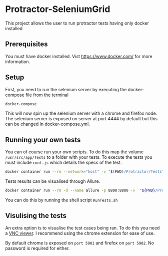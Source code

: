 # Protractor-SeleniumGrid

This project allows the user to run protractor tests having only docker installed

## Prerequisites

You must have docker installed. Vist <https://www.docker.com/> for more information.

## Setup

First, you need to run the selenium server by executing the docker-compose file from the terminal

```bash
docker-compose
```

This will now spin up the selenium server with a chrome and firefox node. The selenium server is exposed on server at port 4444 by default but this can be changed in docker-compose.yml.

## Running your own tests

You can of course run your own scripts. To do this map the volume `/usr/src/app/Tests` to a folder with your tests. To execute the tests you must include `conf.js` which details the specs of the test.

```bash
docker container run --rm --network="host" -v "$(PWD)/Protractor/Tests":/usr/src/app/Tests williamsault/protractor:latest
```

Tests results can be visualised through Allure.

```bash
docker container run --rm -d --name allure -p 8800:8800 -v  "${PWD}/Protractor/Tests/allure-results":/allure-results williamsault/allure
```

You can do this by running the shell script `RunTests.sh`

## Visulising the tests

An extra option is to visualise the test cases being ran. To do this you need a [VNC viewer](https://chrome.google.com/webstore/detail/vnc%C2%AE-viewer-for-google-ch/iabmpiboiopbgfabjmgeedhcmjenhbla?hl=en). I recommend using the chrome extension for ease of use.

By default chrome is exposed on `port 5901` and firefox on `port 5902`. No password is required for either.